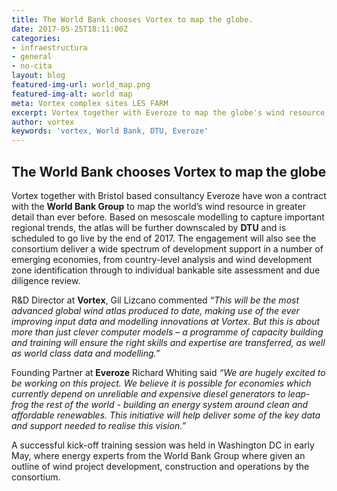 ```yaml
---
title: The World Bank chooses Vortex to map the globe.
date: 2017-05-25T18:11:00Z
categories:
- infraestructura
- general
- no-cita
layout: blog
featured-img-url: world_map.png
featured-img-alt: world map
meta: Vortex complex sites LES FARM
excerpt: Vortex together with Everoze to map the globe's wind resource
author: vortex
keywords: 'vortex, World Bank, DTU, Everoze'
---
```


<p align="justify">

## The World Bank chooses Vortex to map the globe
Vortex together with Bristol based consultancy Everoze have won a contract with the **World Bank Group** to map the world’s wind resource in greater detail than ever before. Based on mesoscale modelling to capture important regional trends, the atlas will be further downscaled by **DTU** and is scheduled to go live by the end of 2017.  The engagement will also see the consortium deliver a wide spectrum of development support in a number of emerging economies, from country-level analysis and wind development zone identification through to individual bankable site assessment and due diligence review.  

R&D Director at **Vortex**, Gil Lizcano commented *“This will be the most advanced global wind atlas produced to date, making use of the ever improving input data and modelling innovations at Vortex. But this is about more than just clever computer models – a programme of capacity building and training will ensure the right skills and expertise are transferred, as well as world class data and modelling.”*
 
Founding Partner at **Everoze** Richard Whiting said *“We are hugely excited to be working on this project.  We believe it is possible for economies which currently depend on unreliable and expensive diesel generators to leap-frog the rest of the world - building an energy system around clean and affordable renewables. This initiative will help deliver some of the key data and support needed to realise this vision.”* 

A successful kick-off training session was held in Washington DC in early May, where energy experts from the World Bank Group where given an outline of wind project development, construction and operations by the consortium. 
</p>

